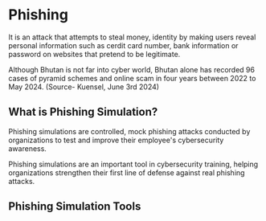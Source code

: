 # Phishing
It is an attack that attempts to steal money, identity by making users reveal personal information such as cerdit card number, bank information or password on websites that pretend to be legitimate. 

Although Bhutan is not far into cyber world, Bhutan alone has recorded 96 cases of pyramid schemes and online scam in four years between 2022 to May 2024. (Source- Kuensel, June 3rd 2024)


## What is Phishing Simulation?

Phishing simulations are controlled, mock phishing attacks conducted by organizations to test and improve their employee's cybersecurity awareness.

Phishing simulations are an important tool in cybersecurity training, helping organizations strengthen their first line of defense against real phishing attacks.

## Phishing Simulation Tools

